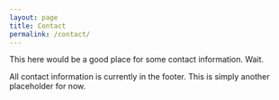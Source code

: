 ```yaml
---
layout: page
title: Contact
permalink: /contact/
---
```


This here would be a good place for some contact information. Wait.

All contact information is currently in the footer. This is simply another placeholder for now.

